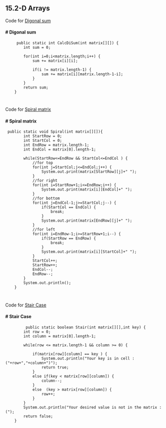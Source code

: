 ## 15.2-D Arrays
Code for 
[Digonal sum](https://github.com/Anjeelchaudhary/JavaCode/blob/master/15.2-D%20Arrays/DigonalSum.java)

#### # Digonal sum

```
     public static int CalcDiSum(int matrix[][]) {
        int sum = 0;

        for(int i=0;i<matrix.length;i++) {
            sum += matrix[i][i];

            if(i != matrix.length-1) {
                sum += matrix[i][matrix.length-1-i];
            }
        }
        return sum;
    }
```
#
Code for 
[Spiral matrix](https://github.com/Anjeelchaudhary/JavaCode/blob/master/15.2-D%20Arrays/SpiralMatrix.java)

#### # Spiral matrix
```
 public static void Spiral(int matrix[][]){
        int StartRow = 0;
        int StartCol = 0;
        int EndRow = matrix.length-1;
        int EndCol = matrix[0].length-1;

        while(StartRow<=EndRow && StartCol<=EndCol ) {
            //for top
            for(int j=StartCol;j<=EndCol;j++) {
                System.out.print(matrix[StartRow][j]+" ");
            }
            //for right
            for(int i=StartRow+1;i<=EndRow;i++) {
                System.out.print(matrix[i][EndCol]+" ");
            }
            //for bottom
            for(int j=EndCol-1;j>=StartCol;j--) {
                if(StartCol == EndCol) {
                    break;
                }
                System.out.print(matrix[EndRow][j]+" ");
            }
            //for left
            for(int i=EndRow-1;i>=StartRow+1;i--) {
                if(StartRow == EndRow) {
                    break;
                }
                System.out.print(matrix[i][StartCol]+" ");
            }
            StartCol++;
            StartRow++;
            EndCol--;
            EndRow--;
        }
        System.out.println();
    }
```
#
Code for 
[Stair Case](https://github.com/Anjeelchaudhary/JavaCode/blob/master/15.2-D%20Arrays/StairCase.java)

#### # Stair Case

```
         public static boolean Stair(int matrix[][],int key) {
        int row = 0;
        int column = matrix[0].length-1;

        while(row <= matrix.length-1 && column >= 0) {

            if(matrix[row][column] == key ) {
                System.out.println("Your key is in cell : ("+row+","+column+")");
                return true;
            }
            else if(key < matrix[row][column]) {
                column--;
            }
            else  (key > matrix[row][column]) {
                row++;
            }
        }
        System.out.println("Your desired value is not in the matrix :(");
        return false;
    }
```